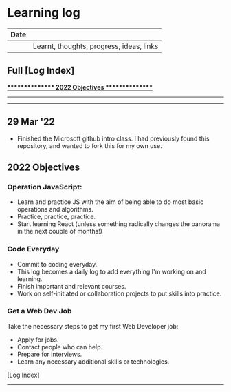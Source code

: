 # Learning log

|Date |                                        |
|:---:|:---------------------------------------|
|     |Learnt, thoughts, progress, ideas, links|

## Full [Log Index]

[__************** 2022 Objectives **************__](https://github.com/VladmirPutgang/My-Learning-Tracker/blob/main/log.md#2022-Objectives)

----------------------------------------------------------

----------------------------------------------------------
## 29 Mar '22

+ Finished the Microsoft github intro class. I had previously found this repository, and wanted to fork this for my own use.

## 2022 Objectives

### Operation JavaScript:

+ Learn and practice JS with the aim of being able to do most basic operations and algorithms.
+ Practice, practice, practice.
+ Start learning React (unless something radically changes the panorama in the next couple of months!)

### Code Everyday

+ Commit to coding everyday.
+ This log becomes a daily log to add everything I'm working on and learning.
+ Finish important and relevant courses.
+ Work on self-initiated or collaboration projects to put skills into practice.

### Get a Web Dev Job

Take the necessary steps to get my first Web Developer job:

+ Apply for jobs.
+ Contact people who can help.
+ Prepare for interviews.
+ Learn any necessary additional skills or technologies.

[Log Index]

----------------------------------------------------------
